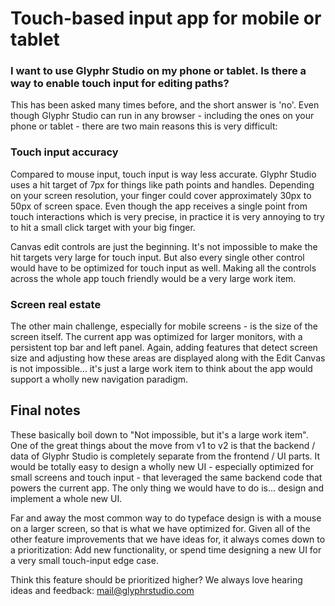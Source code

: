# Touch-based input app for mobile or tablet

### I want to use Glyphr Studio on my phone or tablet. Is there a way to enable touch input for editing paths?

This has been asked many times before, and the short answer is 'no'. Even though Glyphr Studio can run in any browser - including the ones on your phone or tablet - there are two main reasons this is very difficult:

### Touch input accuracy
Compared to mouse input, touch input is way less accurate. Glyphr Studio uses a hit target of 7px for things like path points and handles. Depending on your screen resolution, your finger could cover approximately 30px to 50px of screen space. Even though the app receives a single point from touch interactions which is very precise, in practice it is very annoying to try to hit a small click target with your big finger.

Canvas edit controls are just the beginning. It's not impossible to make the hit targets very large for touch input. But also every single other control would have to be optimized for touch input as well. Making all the controls across the whole app touch friendly would be a very large work item.

### Screen real estate
The other main challenge, especially for mobile screens - is the size of the screen itself. The current app was optimized for larger monitors, with a persistent top bar and left panel. Again, adding features that detect screen size and adjusting how these areas are displayed along with the Edit Canvas is not impossible... it's just a large work item to think about the app would support a wholly new navigation paradigm.

## Final notes
These basically boil down to "Not impossible, but it's a large work item". One of the great things about the move from v1 to v2 is that the backend / data of Glyphr Studio is completely separate from the frontend / UI parts. It would be totally easy to design a wholly new UI - especially optimized for small screens and touch input - that leveraged the same backend code that powers the current app. The only thing we would have to do is... design and implement a whole new UI.

Far and away the most common way to do typeface design is with a mouse on a larger screen, so that is what we have optimized for. Given all of the other feature improvements that we have ideas for, it always comes down to a prioritization: Add new functionality, or spend time designing a new UI for a very small touch-input edge case.

Think this feature should be prioritized higher? We always love hearing ideas and feedback: [mail@glyphrstudio.com](mailto:mail@glyphrstudio.com)